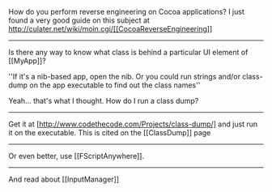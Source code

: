 

How do you perform reverse engineering on Cocoa applications? 
I just found a very good guide on this subject at http://culater.net/wiki/moin.cgi/[[CocoaReverseEngineering]]

----

Is there any way to know what class is behind a particular UI element of [[MyApp]]?

''If it's a nib-based app, open the nib. Or you could run strings and/or class-dump on the app executable to find out the class names''

Yeah... that's what I thought.  How do I run a class dump?

----

Get it at [http://www.codethecode.com/Projects/class-dump/] and just run it on the executable.
This is cited on the [[ClassDump]] page

----

Or even better, use [[FScriptAnywhere]].

----

And read about [[InputManager]]